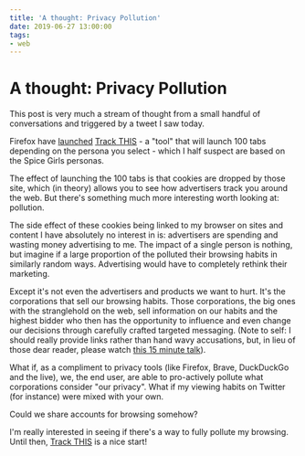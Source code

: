 ```yaml
---
title: 'A thought: Privacy Pollution'
date: 2019-06-27 13:00:00
tags:
- web
---
```


# A thought: Privacy Pollution

This post is very much a stream of thought from a small handful of conversations and triggered by a tweet I saw today.

Firefox have [launched](https://blog.mozilla.org/firefox/hey-advertisers-track-this/) [Track THIS](https://trackthis.link/) - a "tool" that will launch 100 tabs depending on the persona you select - which I half suspect are based on the Spice Girls personas.

The effect of launching the 100 tabs is that cookies are dropped by those site, which (in theory) allows you to see how advertisers track you around the web. But there's something much more interesting worth looking at: pollution.

<!--more-->

The side effect of these cookies being linked to my browser on sites and content I have absolutely no interest in is: advertisers are spending and wasting money advertising to me. The impact of a single person is nothing, but imagine if a large proportion of the polluted their browsing habits in similarly random ways. Advertising would have to completely rethink their marketing.

Except it's not even the advertisers and products we want to hurt. It's the corporations that sell our browsing habits. Those corporations, the big ones with the stranglehold on the web, sell information on our habits and the highest bidder who then has the opportunity to influence and even change our decisions through carefully crafted targeted messaging. (Note to self: I should really provide links rather than hand wavy accusations, but, in lieu of those dear reader, please watch [this 15 minute talk](https://www.youtube.com/watch?v=OQSMr-3GGvQ)).

What if, as a compliment to privacy tools (like Firefox, Brave, DuckDuckGo and the live), we, the end user, are able to pro-actively pollute what corporations consider "our privacy". What if my viewing habits on Twitter (for instance) were mixed with your own.

Could we share accounts for browsing somehow?

I'm really interested in seeing if there's a way to fully pollute my browsing. Until then, [Track THIS](https://trackthis.link/) is a nice start!
